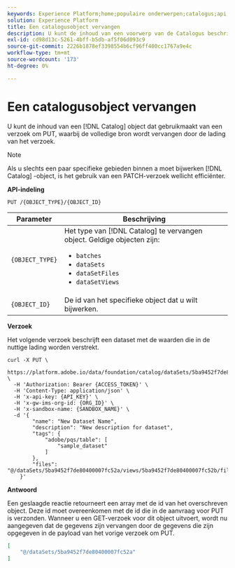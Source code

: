 ```yaml
---
keywords: Experience Platform;home;populaire onderwerpen;catalogus;api;een object vervangen
solution: Experience Platform
title: Een catalogusobject vervangen
description: U kunt de inhoud van een voorwerp van de Catalogus beschrijven gebruikend een verzoek van de PUT, waar het volledige middel met de verzoeklading wordt vervangen.
exl-id: cd98d13c-5261-4bff-b5db-af5f06d093c9
source-git-commit: 2226b1878ef3398554b6cf96ff400cc1767a9e4c
workflow-type: tm+mt
source-wordcount: '173'
ht-degree: 0%

---
```


# Een catalogusobject vervangen

U kunt de inhoud van een [!DNL Catalog] object dat gebruikmaakt van een verzoek om PUT, waarbij de volledige bron wordt vervangen door de lading van het verzoek.

>[!NOTE]
>
>Als u slechts een paar specifieke gebieden binnen a moet bijwerken [!DNL Catalog] -object, is het gebruik van een PATCH-verzoek wellicht efficiënter.

**API-indeling**

```http
PUT /{OBJECT_TYPE}/{OBJECT_ID}
```

| Parameter | Beschrijving |
| --- | --- |
| `{OBJECT_TYPE}` | Het type van [!DNL Catalog] te vervangen object. Geldige objecten zijn: <ul><li>`batches`</li><li>`dataSets`</li><li>`dataSetFiles`</li><li>`dataSetViews`</li></ul> |
| `{OBJECT_ID}` | De id van het specifieke object dat u wilt bijwerken. |

**Verzoek**

Het volgende verzoek beschrijft een dataset met de waarden die in de nuttige lading worden verstrekt.

```shell
curl -X PUT \
  https://platform.adobe.io/data/foundation/catalog/dataSets/5ba9452f7de80400007fc52a \
  -H 'Authorization: Bearer {ACCESS_TOKEN}' \
  -H 'Content-Type: application/json' \
  -H 'x-api-key: {API_KEY}' \
  -H 'x-gw-ims-org-id: {ORG_ID}' \
  -H 'x-sandbox-name: {SANDBOX_NAME}' \
  -d '{
        "name": "New Dataset Name",
        "description": "New description for dataset",
        "tags": {
            "adobe/pqs/table": [
                "sample_dataset"
            ]
        },
        "files": "@/dataSets/5ba9452f7de80400007fc52a/views/5ba9452f7de80400007fc52b/files"
    }'
```

**Antwoord**

Een geslaagde reactie retourneert een array met de id van het overschreven object. Deze id moet overeenkomen met de id die in de aanvraag voor PUT is verzonden. Wanneer u een GET-verzoek voor dit object uitvoert, wordt nu aangegeven dat de gegevens zijn vervangen door de gegevens die zijn opgegeven in de payload van het vorige verzoek om PUT.

```json
[
    "@/dataSets/5ba9452f7de80400007fc52a"
]
```
